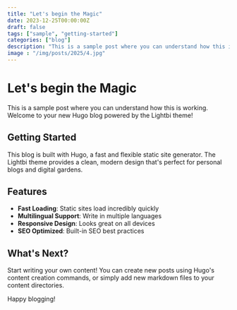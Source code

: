 ```yaml
---
title: "Let's begin the Magic"
date: 2023-12-25T00:00:00Z
draft: false
tags: ["sample", "getting-started"]
categories: ["blog"]
description: "This is a sample post where you can understand how this is working...."
image : "/img/posts/2025/4.jpg"
---
```


# Let's begin the Magic

This is a sample post where you can understand how this is working. Welcome to your new Hugo blog powered by the Lightbi theme!

## Getting Started

This blog is built with Hugo, a fast and flexible static site generator. The Lightbi theme provides a clean, modern design that's perfect for personal blogs and digital gardens.

## Features

- **Fast Loading**: Static sites load incredibly quickly
- **Multilingual Support**: Write in multiple languages
- **Responsive Design**: Looks great on all devices
- **SEO Optimized**: Built-in SEO best practices

## What's Next?

Start writing your own content! You can create new posts using Hugo's content creation commands, or simply add new markdown files to your content directories.

Happy blogging!
